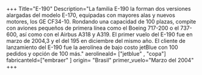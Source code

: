 +++
Title="E-190"
Description="La familia E-190 la forman dos versiones alargadas del modelo E-170, equipadas con mayores alas y nuevos motores, los GE CF34-10. Rondando una capacidad de 100 plazas, compite con aviones pequeños de primera línea como el Boeing 717-200 o el 737-600, así como con el Airbus A318 y A319. El primer vuelo del E-190 fue en marzo de 2004,3​ y el del 195 en diciembre del mismo año. El cliente de lanzamiento del E-190 fue la aerolínea de bajo costo jetBlue con 100 pedidos y opción de 100 más."
aerolineaId= ["jetblue" , "copa"]
fabricanteId=["embraer" ] 
origin= "Brasil"
primer_vuelo="Marzo del 2004"
+++


